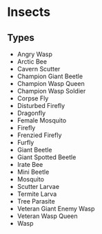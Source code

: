 # Insects
## Types
* Angry Wasp
* Arctic Bee
* Cavern Scutter
* Champion Giant Beetle
* Champion Wasp Queen
* Champion Wasp Soldier
* Corpse Fly
* Disturbed Firefly
* Dragonfly
* Female Mosquito
* Firefly
* Frenzied Firefly
* Furfly
* Giant Beetle
* Giant Spotted Beetle
* Irate Bee
* Mini Beetle
* Mosquito
* Scutter Larvae
* Termite Larva
* Tree Parasite
* Veteran Giant Enemy Wasp
* Veteran Wasp Queen
* Wasp
